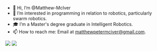 - 👋 Hi, I’m @Matthew-McIver
- 👀 I’m interested in programming in relation to robotics, particularly swarm robotics.
- 🎓 I’m a Master's degree graduate in Intelligent Robotics.
- 📫 How to reach me: Email at matthewpetermciver@gmail.com.

<!---
Matthew-McIver/Matthew-McIver is a ✨ special ✨ repository because its `README.md` (this file) appears on your GitHub profile.
You can click the Preview link to take a look at your changes.
--->
![](https://img.shields.io/badge/code-python-international?style=flat&logo=python&logoColor=white&color=2bbc8a)
![](https://img.shields.io/badge/code-c-international?style=flat&logo=c&logoColor=white&color=2bbc8a)
